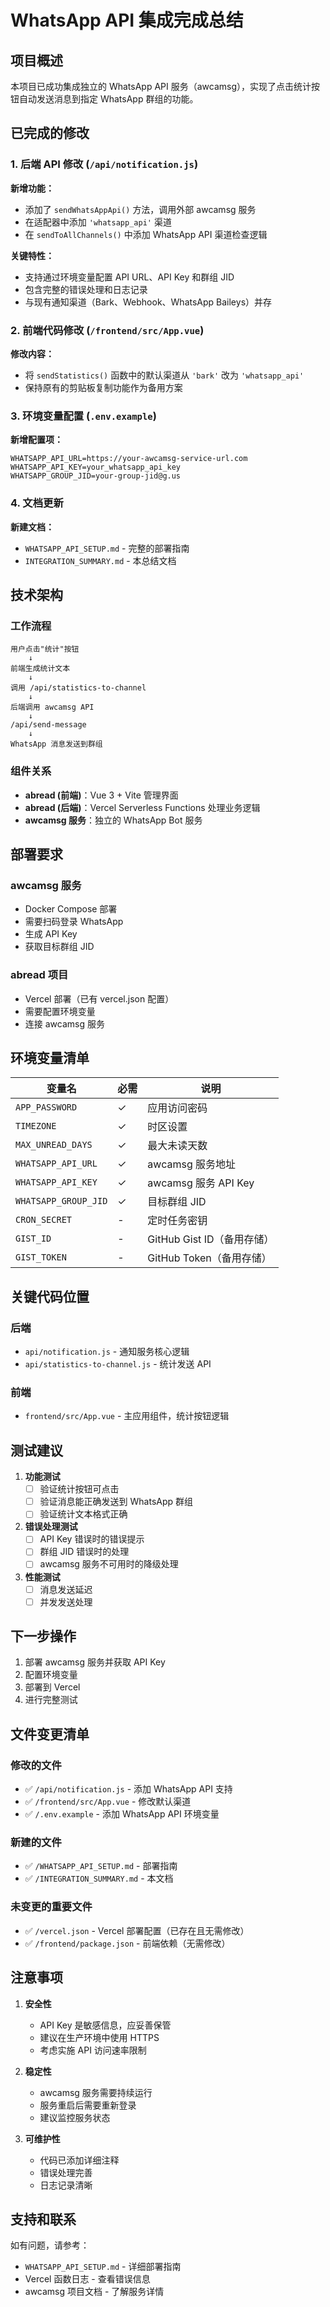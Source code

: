# WhatsApp API 集成完成总结

## 项目概述

本项目已成功集成独立的 WhatsApp API 服务（awcamsg），实现了点击统计按钮自动发送消息到指定 WhatsApp 群组的功能。

## 已完成的修改

### 1. 后端 API 修改 (`/api/notification.js`)

**新增功能：**
- 添加了 `sendWhatsAppApi()` 方法，调用外部 awcamsg 服务
- 在适配器中添加 `'whatsapp_api'` 渠道
- 在 `sendToAllChannels()` 中添加 WhatsApp API 渠道检查逻辑

**关键特性：**
- 支持通过环境变量配置 API URL、API Key 和群组 JID
- 包含完整的错误处理和日志记录
- 与现有通知渠道（Bark、Webhook、WhatsApp Baileys）并存

### 2. 前端代码修改 (`/frontend/src/App.vue`)

**修改内容：**
- 将 `sendStatistics()` 函数中的默认渠道从 `'bark'` 改为 `'whatsapp_api'`
- 保持原有的剪贴板复制功能作为备用方案

### 3. 环境变量配置 (`.env.example`)

**新增配置项：**
```env
WHATSAPP_API_URL=https://your-awcamsg-service-url.com
WHATSAPP_API_KEY=your_whatsapp_api_key
WHATSAPP_GROUP_JID=your-group-jid@g.us
```

### 4. 文档更新

**新建文档：**
- `WHATSAPP_API_SETUP.md` - 完整的部署指南
- `INTEGRATION_SUMMARY.md` - 本总结文档

## 技术架构

### 工作流程

```
用户点击"统计"按钮
    ↓
前端生成统计文本
    ↓
调用 /api/statistics-to-channel
    ↓
后端调用 awcamsg API
    ↓
/api/send-message
    ↓
WhatsApp 消息发送到群组
```

### 组件关系

- **abread (前端)**：Vue 3 + Vite 管理界面
- **abread (后端)**：Vercel Serverless Functions 处理业务逻辑
- **awcamsg 服务**：独立的 WhatsApp Bot 服务

## 部署要求

### awcamsg 服务
- Docker Compose 部署
- 需要扫码登录 WhatsApp
- 生成 API Key
- 获取目标群组 JID

### abread 项目
- Vercel 部署（已有 vercel.json 配置）
- 需要配置环境变量
- 连接 awcamsg 服务

## 环境变量清单

| 变量名 | 必需 | 说明 |
|--------|------|------|
| `APP_PASSWORD` | ✓ | 应用访问密码 |
| `TIMEZONE` | ✓ | 时区设置 |
| `MAX_UNREAD_DAYS` | ✓ | 最大未读天数 |
| `WHATSAPP_API_URL` | ✓ | awcamsg 服务地址 |
| `WHATSAPP_API_KEY` | ✓ | awcamsg 服务 API Key |
| `WHATSAPP_GROUP_JID` | ✓ | 目标群组 JID |
| `CRON_SECRET` | - | 定时任务密钥 |
| `GIST_ID` | - | GitHub Gist ID（备用存储） |
| `GIST_TOKEN` | - | GitHub Token（备用存储） |

## 关键代码位置

### 后端
- `api/notification.js` - 通知服务核心逻辑
- `api/statistics-to-channel.js` - 统计发送 API

### 前端
- `frontend/src/App.vue` - 主应用组件，统计按钮逻辑

## 测试建议

1. **功能测试**
   - [ ] 验证统计按钮可点击
   - [ ] 验证消息能正确发送到 WhatsApp 群组
   - [ ] 验证统计文本格式正确

2. **错误处理测试**
   - [ ] API Key 错误时的错误提示
   - [ ] 群组 JID 错误时的处理
   - [ ] awcamsg 服务不可用时的降级处理

3. **性能测试**
   - [ ] 消息发送延迟
   - [ ] 并发发送处理

## 下一步操作

1. 部署 awcamsg 服务并获取 API Key
2. 配置环境变量
3. 部署到 Vercel
4. 进行完整测试

## 文件变更清单

### 修改的文件
- ✅ `/api/notification.js` - 添加 WhatsApp API 支持
- ✅ `/frontend/src/App.vue` - 修改默认渠道
- ✅ `/.env.example` - 添加 WhatsApp API 环境变量

### 新建的文件
- ✅ `/WHATSAPP_API_SETUP.md` - 部署指南
- ✅ `/INTEGRATION_SUMMARY.md` - 本文档

### 未变更的重要文件
- ✅ `/vercel.json` - Vercel 部署配置（已存在且无需修改）
- ✅ `/frontend/package.json` - 前端依赖（无需修改）

## 注意事项

1. **安全性**
   - API Key 是敏感信息，应妥善保管
   - 建议在生产环境中使用 HTTPS
   - 考虑实施 API 访问速率限制

2. **稳定性**
   - awcamsg 服务需要持续运行
   - 服务重启后需要重新登录
   - 建议监控服务状态

3. **可维护性**
   - 代码已添加详细注释
   - 错误处理完善
   - 日志记录清晰

## 支持和联系

如有问题，请参考：
- `WHATSAPP_API_SETUP.md` - 详细部署指南
- Vercel 函数日志 - 查看错误信息
- awcamsg 项目文档 - 了解服务详情
